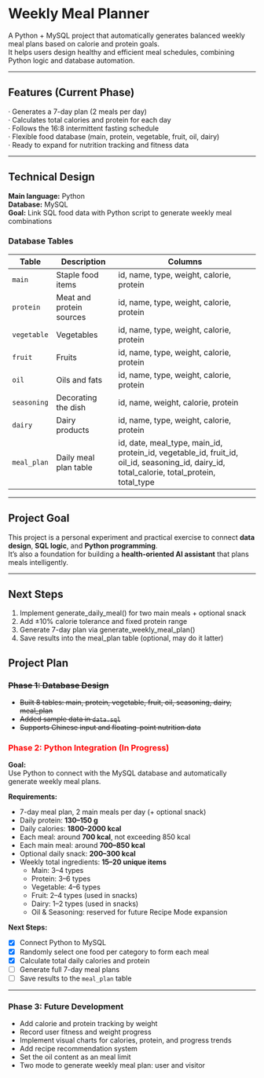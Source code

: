 # Weekly Meal Planner

A Python + MySQL project that automatically generates balanced weekly meal plans based on calorie and protein goals.  
It helps users design healthy and efficient meal schedules, combining Python logic and database automation.


---

## Features (Current Phase)

· Generates a 7-day plan (2 meals per day)  
· Calculates total calories and protein for each day  
· Follows the 16:8 intermittent fasting schedule  
· Flexible food database (main, protein, vegetable, fruit, oil, dairy)  
· Ready to expand for nutrition tracking and fitness data

---

## Technical Design

**Main language:** Python  
**Database:** MySQL  
**Goal:** Link SQL food data with Python script to generate weekly meal combinations  

### Database Tables
| Table | Description | Columns |
|--------|--------------|----------|
| `main` | Staple food items | id, name, type, weight, calorie, protein |
| `protein` | Meat and protein sources | id, name, type, weight, calorie, protein |
| `vegetable` | Vegetables | id, name, type, weight, calorie, protein |
| `fruit` | Fruits | id, name, type, weight, calorie, protein |
| `oil` | Oils and fats | id, name, type, weight, calorie, protein |
| `seasoning` | Decorating the dish | id, name, weight, calorie, protein |
| `dairy` | Dairy products | id, name, type, weight, calorie, protein |
| `meal_plan` | Daily meal plan table | id, date, meal_type, main_id, protein_id, vegetable_id, fruit_id, oil_id, seasoning_id, dairy_id, total_calorie, total_protein, total_type |


---

## Project Goal

This project is a personal experiment and practical exercise to connect **data design**, **SQL logic**, and **Python programming**.  
It’s also a foundation for building a **health-oriented AI assistant** that plans meals intelligently.

---

## Next Steps

1. Implement generate_daily_meal() for two main meals + optional snack
2. Add ±10% calorie tolerance and fixed protein range
3. Generate 7-day plan via generate_weekly_meal_plan() 
4. Save results into the meal_plan table (optional, may do it latter)


## Project Plan

### ~~Phase 1: Database Design~~
- ~~Built 8 tables: main, protein, vegetable, fruit, oil, seasoning, dairy, meal_plan~~
- ~~Added sample data in `data.sql`~~
- ~~Supports Chinese input and floating-point nutrition data~~

### <span style="color:red">Phase 2: Python Integration (In Progress)</span>
**Goal:**  
Use Python to connect with the MySQL database and automatically generate weekly meal plans.

**Requirements:**  
- 7-day meal plan, 2 main meals per day (+ optional snack)
- Daily protein: **130–150 g**  
- Daily calories: **1800–2000 kcal**  
- Each meal: around **700 kcal**, not exceeding 850 kcal
- Each main meal: around **700–850 kcal**
- Optional daily snack: **200–300 kcal**  
- Weekly total ingredients: **15–20 unique items**
  - Main: 3–4 types
  - Protein: 3–6 types
  - Vegetable: 4–6 types
  - Fruit: 2–4 types (used in snacks) 
  - Dairy: 1–2  types (used in snacks)
  - Oil & Seasoning: reserved for future Recipe Mode expansion

**Next Steps:**  
- [x] Connect Python to MySQL  
- [x] Randomly select one food per category to form each meal  
- [x] Calculate total daily calories and protein  
- [ ] Generate full 7-day meal plans  
- [ ] Save results to the `meal_plan` table  

---

### Phase 3: Future Development
- Add calorie and protein tracking by weight  
- Record user fitness and weight progress  
- Implement visual charts for calories, protein, and progress trends  
- Add recipe recommendation system
- Set the oil content as an meal limit
- Two mode to generate weekly meal plan: user and visitor


